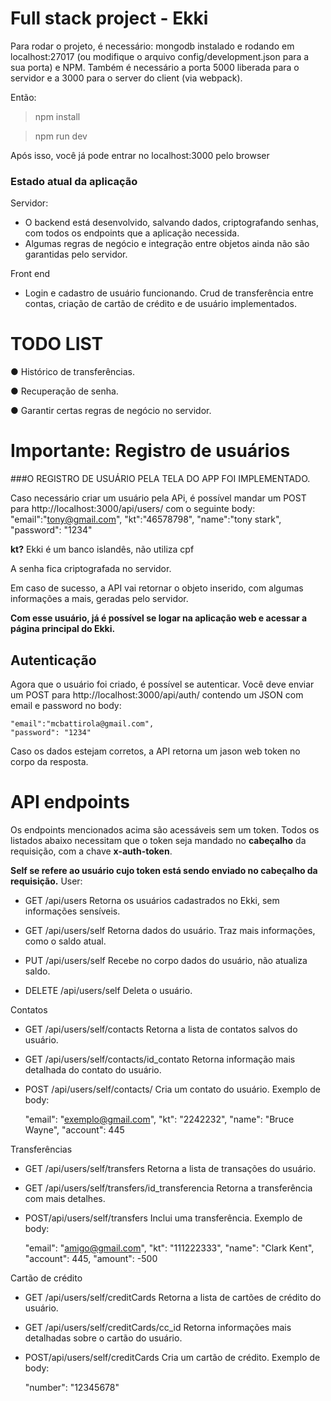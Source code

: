 # Full stack project - Ekki

Para rodar o projeto, é necessário:
mongodb instalado e rodando em localhost:27017 (ou modifique o arquivo config/development.json para a sua porta) e NPM.
Também é necessário a porta 5000 liberada para o servidor e a 3000 para o server do client (via webpack).

Então:
> npm install

> npm run dev

Após isso, você já pode entrar no localhost:3000 pelo browser


### Estado atual da aplicação
Servidor:
- O backend está desenvolvido, salvando dados, criptografando senhas, com todos os endpoints que a aplicação necessida. 
- Algumas regras de negócio e integração entre objetos ainda não são garantidas pelo servidor.

Front end

- Login e cadastro de usuário funcionando. Crud de transferência entre contas, criação de cartão de crédito e de usuário implementados.


# TODO LIST

● Histórico de transferências.

● Recuperação de senha.

● Garantir certas regras de negócio no servidor.


# Importante: Registro de usuários

###O REGISTRO DE USUÁRIO PELA TELA DO APP FOI IMPLEMENTADO.

Caso necessário criar um usuário pela APi, é possível mandar um POST para http://localhost:3000/api/users/ com o seguinte body:
		"email":"tony@gmail.com",
		"kt":"46578798",
		"name":"tony stark",
		"password": "1234"
		
**kt?** Ekki é um banco islandês, não utiliza cpf

A senha fica criptografada no servidor.

Em caso de sucesso, a API vai retornar o objeto inserido, com algumas informações a mais, geradas pelo servidor.

**Com esse usuário, já é possível se logar na aplicação web e acessar a página principal do Ekki.**

## Autenticação
Agora que o usuário foi criado, é possível se autenticar.
Você deve enviar um POST para http://localhost:3000/api/auth/ contendo um JSON com email e password no body:

	"email":"mcbattirola@gmail.com",
	"password": "1234"

Caso os dados estejam corretos, a API retorna um jason web token no corpo da resposta.



# API endpoints

Os endpoints mencionados acima são acessáveis sem um token. 
Todos os listados abaixo necessitam que o token seja mandado no **cabeçalho** da requisição, com a chave **x-auth-token**.

**Self se refere ao usuário cujo token está sendo enviado no cabeçalho da requisição.**
User:
- GET /api/users
Retorna os usuários cadastrados no Ekki, sem informações sensíveis.

-  GET /api/users/self
Retorna dados do usuário. Traz mais informações, como o saldo atual.

- PUT /api/users/self
Recebe no corpo dados do usuário, não atualiza saldo.

- DELETE /api/users/self
Deleta o usuário.

Contatos
- GET /api/users/self/contacts
Retorna a lista de contatos salvos do usuário.

- GET /api/users/self/contacts/id_contato
Retorna informação mais detalhada do contato do usuário.

- POST /api/users/self/contacts/
Cria um contato do usuário. Exemplo de body:

	"email": "exemplo@gmail.com",
	"kt": "2242232",
	"name": "Bruce Wayne",
	"account": 445

Transferências
- GET /api/users/self/transfers
Retorna a lista de transações do usuário.

- GET /api/users/self/transfers/id_transferencia
Retorna a transferência com mais detalhes.

- POST/api/users/self/transfers
Inclui uma transferência. Exemplo de body:

	"email": "amigo@gmail.com",
	"kt": "111222333",
	"name": "Clark Kent",
	"account": 445,
	"amount": -500
	

Cartão de crédito
- GET /api/users/self/creditCards
Retorna a lista de cartões de crédito do usuário.

- GET /api/users/self/creditCards/cc_id
Retorna informações mais detalhadas sobre o cartão do usuário.

- POST/api/users/self/creditCards
Cria um cartão de crédito. Exemplo de body:

	"number": "12345678"



